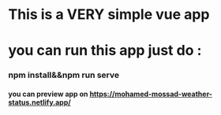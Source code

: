 # This is a VERY simple vue app

# you can run this app just do :
### npm install&&npm run serve
#### you can preview app on https://mohamed-mossad-weather-status.netlify.app/
